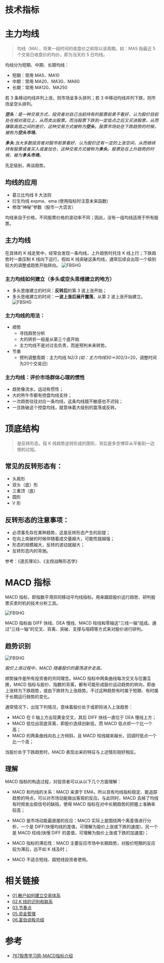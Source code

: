 技术指标
====================
# 主力均线
> 均线（MA），将某一段时间的收盘价之和除以该周期。如：MA5 指最近 5 个交易日收盘价的均价，即为当天的 5 日均线。

均线分为短期、中期、长期均线：
- 短期：常用 MA5、MA10
- 中期：常用 MA20、MA30、MA60
- 长期：常用 MA120、MA250

若 3 条移动均线并列上涨，则市场呈多头排列；若 3 中移动均线并列下跌，则市场呈空头排列。

_**空头**：是一种交易方式，投资者对自己当前持有的股票前景不看好，认为股价目前处在相对高位上，从而卖出股票。而当股票下跌到一定低点之后又买进股票，从而赚取高低之间的差价，这种交易方式被称为**空头**。股票市场处在下跌趋势的时候，被称为**空头市场**。_

_**多头**:当大多数投资者对股市前景看好，认为股价还有一定的上涨空间，从而继续持有股票或者买入或者加仓，这种交易方式被称为**多头**。股票处在上升趋势的时候，被为**多头市场**。_

先定级别，再谈趋势。

## 均线的应用
- 葛兰比均线 8 大法则
- 衍生均线 expma、ema (使用指标时注意未来函数)
- 修改“神秘”参数（股市一大谎言）

均线来自于价格，不同股票价格的波动率不同；因此，没有一组均线适用于所有股票。

## 主力均线
在具体的 K 线走势中，经常会发现一条均线，上升趋势时托住 K 线上行；下跌趋势时一直压制 K 线向下运行，假如 K 线突破这条均线，通常后续会出现一个级别较大的调整或趋势开始转向。
![FBSHG](images/FBSHG-20200215-01.png)


### 主力均线如何建立（多头或空头思维建立的地方）
- 多头思维建立的时间：**反转后**的第 3 波上涨开始；
- 多头思维建立的时间：**一波上涨后展开震荡**，从第 2 波上涨开始建立。
![FBSHG](images/FBSHG-20200215-02.png)

### 主力均线的用法：
- 顺势
    - 寻找趋势分析
    - 大的转折一般是从第三个底开始
    - 主力均线不是对过去负责，而是预判未来转势。
- 节奏
    - 预判调整周期：主力均线 N*2/3 (如：主力均线30->30*2/3=20，调整时间为20个交易日)

### 主力均线：评价市场群体心理的惯性
- 趋势像流水，运动有惯性；
- 大的熊牛市都有控盘均线支持；
- 一次趋势往往对应一条均线，这条均线既不敏感也不迟钝；
- 一旦跌破这个控盘均线，就意味着大级别的震荡或反转。

# 顶底结构
> 是反转形态，指 K 线趋势逆转形成的图形，背后是多空博弈从平衡到一边倒的过程。

## 常见的反转形态有：
- 头肩形
- 双头（底）形
- 三重顶（底）
- 圆形
- V 形

## 反转形态的注意事项：
- 必须事先存在某种趋势，这是反转形态产生的前提；
- 在向上突破的时候伴随着成交量越大，可能性就越强；
- 形态的规模越大，反转的波动就越大；
- 反转形态内的背驰。

参考：《道氏理论》、《主控战略形态学》

# MACD 指标
MACD 指标，即指数平滑异同移动平均线指标。用来跟踪股价运行趋势、研判股票买卖时机的技术分析工具。

![FBSHG](images/FBSHG-20200215-03.png)

MACD 指标由 DIFF 快线、DEA 慢线、MACD 柱线和零轴这“三线一轴”组成。通过“三线一轴”的交叉、背离、突破、支撑与阻碍等方式来对股价进行研判。
 
## 趋势识别

![FBSHG](images/FBSHG-20200215-04.png)

_股价上涨过程中，MACD 随着股价的震荡逐步走高。_

顺势操作是所有投资者的共同理念。MACD 指标中两条曲线每次交叉与位置互换，MACD 指标与股价、指数的背离，都有可能形成股价运动趋势的转向，即由上涨转为下跌趋势，或由下跌转为上涨趋势。不过这种趋势有时属于短期、有时属于长期运行趋势的变化。

通常情况下，出现下列情况，意味着股价处于或即将进入上涨趋势：

- MACD 在 0 轴上方出现黄金交叉，其后 DIFF 快线一直位于 DEA 慢线上方；
- MACD 低位出现底背离，即股价连续创新低，而 MACD 低点却一个比一个高；
- MACD 的两条曲线向右上方倾斜，且 MACD 柱线越来越长，回调时低点一个比一个高；

当股价处于下跌趋势时，MACD 表现出来的特征与上述情形刚好相反。

## 理解
MACD 指标的构造过程，对投资者可以从以下几个方面理解：

- MACD 和均线的关系：MACD 来源于 EMA，所以具有均线指标稳定、能追踪趋势的特点，可以对市场动能做出客观的反应。与此同时，MACD 去掉了均线有时频发出假信号的缺陷，使得 MACD 指标在对中长期趋势的把握上准确率较高；

- MACD 是市场动能最直接的反应：MACD 实际上是围绕两个离差值进行分析，一个是 DIFF(快慢均线的差值，可理解为股价上涨或下跌的速度)，另一个是 MACD 柱线(快慢 DIFF 的差值，可理解为股价上涨或下跌的加速度)；

- MACD 指标的滞后性：MACD 主要反应市场中长期趋势，对股价短期的反应较为滞后，远不如 K 线及时；

- MACD 不适合短线、超短线投资者使用。

# 相关链接
- [01.散户如何建立交易体系](https://github.com/IamDingj/FinancialHub/blob/master/FBSHG/01.%E6%95%A3%E6%88%B7%E5%A6%82%E4%BD%95%E5%BB%BA%E7%AB%8B%E4%BA%A4%E6%98%93%E4%BD%93%E7%B3%BB.md)
- [02.K 线的识别和联系](https://github.com/IamDingj/FinancialHub/blob/master/FBSHG/02.K%20%E7%BA%BF%E7%9A%84%E8%AF%86%E5%88%AB%E5%92%8C%E8%81%94%E7%B3%BB.md)
- [03.节奏点](https://github.com/IamDingj/FinancialHub/blob/master/FBSHG/03.%E8%8A%82%E5%A5%8F%E7%82%B9.md)
- [05.资金管理](https://github.com/IamDingj/FinancialHub/blob/master/FBSHG/05.%E8%B5%84%E9%87%91%E7%AE%A1%E7%90%86.md)
- [06.富伯说股总结](https://github.com/IamDingj/FinancialHub/blob/master/FBSHG/06.%E5%AF%8C%E4%BC%AF%E8%AF%B4%E8%82%A1%E6%80%BB%E7%BB%93.md)
 
# 参考  
- [767股票学习网-MACD指标介绍](http://www.net767.com/book/macdrumen/201608/22095.html)
